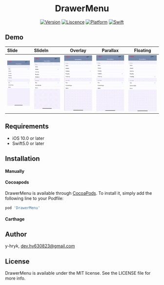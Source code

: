 <H1 align="center">
DrawerMenu
</H1>

<p align="center">
<a href="https://cocoapods.org/pods/DrawerMenu"><img alt="Version" src="https://img.shields.io/cocoapods/v/DrawerMenu.svg?style=flat"></a>
<a href=""><img alt="Liscence" src="https://img.shields.io/cocoapods/l/Drawer.svg?style=flat"></a>
<a href="https://developer.apple.com/"><img alt="Platform" src="https://img.shields.io/badge/platform-iOS-green.svg"/></a>
<a href="https://developer.apple.com/swift"><img alt="Swift" src="https://img.shields.io/badge/language-Swift-orange.svg"/></a>
</p>

## Demo
| Slide                      | SlideIn                      | Overlay                      | Parallax                      | Floating                      |
|:-------------------------- |:---------------------------- | ---------------------------- | ----------------------------- | ----------------------------- |
| ![](Screenshots/slide.gif) | ![](Screenshots/slideIn.gif) | ![](Screenshots/overlay.gif) | ![](Screenshots/parallax.gif) | ![](Screenshots/floating.gif) |


## Requirements
- iOS 10.0 or later
- Swift5.0 or later


## Installation

#### Manually

#### Cocoapods

DrawerMenu is available through [CocoaPods](https://cocoapods.org). To install
it, simply add the following line to your Podfile:

```ruby
pod 'DrawerMenu'
```

#### Carthage

## Author

y-hryk, dev.hy630823@gmail.com

## License

DrawerMenu is available under the MIT license. See the LICENSE file for more info.
